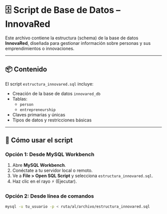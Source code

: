 # 🗄️ Script de Base de Datos – InnovaRed

Este archivo contiene la estructura (schema) de la base de datos **InnovaRed**, diseñada para gestionar información sobre personas y sus emprendimientos o innovaciones.

---

## 📦 Contenido

El script `estructura_innovared.sql` incluye:

- Creación de la base de datos `innovared_db`
- Tablas:
  - `person`
  - `entrepreneurship`
- Claves primarias y únicas
- Tipos de datos y restricciones básicas

---

## 🚀 Cómo usar el script

### Opción 1: Desde MySQL Workbench

1. Abre **MySQL Workbench**.
2. Conéctate a tu servidor local o remoto.
3. Ve a **File > Open SQL Script** y selecciona `estructura_innovared.sql`.
4. Haz clic en el rayo ⚡ (Ejecutar).

### Opción 2: Desde línea de comandos

```bash
mysql -u tu_usuario -p < ruta/al/archivo/estructura_innovared.sql
